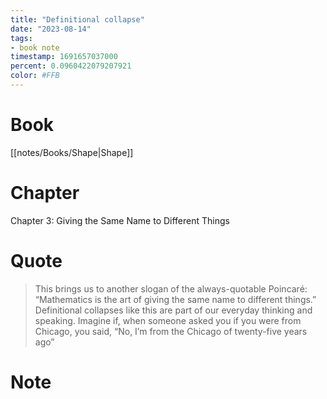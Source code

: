 ```yaml
---
title: "Definitional collapse"
date: "2023-08-14"
tags:
- book note
timestamp: 1691657037000
percent: 0.0960422079207921 
color: #FFB
---
```

# Book

[[notes/Books/Shape|Shape]]

# Chapter

Chapter 3: Giving the Same Name to Different Things

# Quote

>This brings us to another slogan of the always-quotable Poincaré: “Mathematics is the art of giving the same name to different things.” Definitional collapses like this are part of our everyday thinking and speaking. Imagine if, when someone asked you if you were from Chicago, you said, “No, I’m from the Chicago of twenty-five years ago”

# Note

